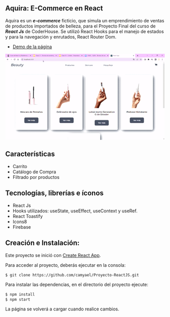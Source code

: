 ## Aquira: E-Commerce en React
Aquira es un ___e-commerce___ ficticio, que simula un emprendimiento de ventas de productos importados de belleza, para el Proyecto Final del curso de ___React Js___ de CoderHouse. Se utilizó React Hooks para el manejo de estados y para la navegación y enrutados, React Router Dom.

* [Demo de la página](https://aquira.netlify.app/)

![](e-commerce.gif)

## Características
* Carrito
* Catálogo de Compra
* Filtrado por productos

## Tecnologías, librerías e íconos
* React Js
* Hooks utilizados: useState, useEffect, useContext y useRef.
* React Toastify
* Icons8
* Firebase

## Creación e Instalación:

Este proyecto se inició con [Create React App](https://github.com/facebook/create-react-app).

Para acceder al proyecto, deberás ejecutar en la consola:
````
$ git clone https://github.com/camyael/Proyecto-ReactJS.git
````

Para instalar las dependencias, en el directorio del proyecto ejecute: 
````
$ npm install 
$ npm start
````

La página se volverá a cargar cuando realice cambios.